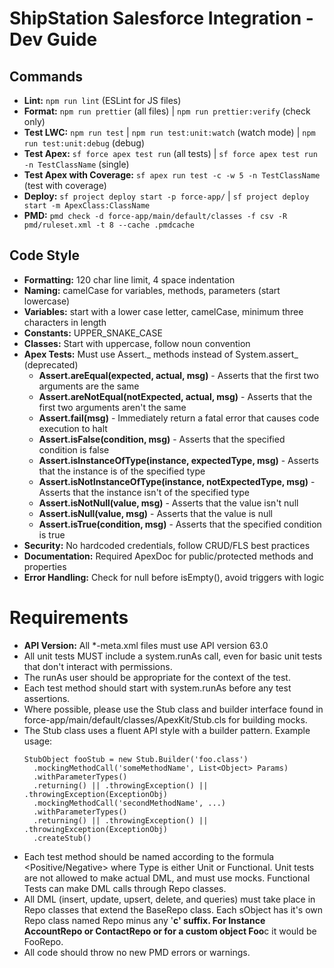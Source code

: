 # ShipStation Salesforce Integration - Dev Guide

## Commands

- **Lint:** `npm run lint` (ESLint for JS files)
- **Format:** `npm run prettier` (all files) | `npm run prettier:verify` (check only)
- **Test LWC:** `npm run test` | `npm run test:unit:watch` (watch mode) | `npm run test:unit:debug` (debug)
- **Test Apex:** `sf force apex test run` (all tests) | `sf force apex test run -n TestClassName` (single)
- **Test Apex with Coverage:** `sf apex run test -c -w 5 -n TestClassName` (test with coverage)
- **Deploy:** `sf project deploy start -p force-app/` | `sf project deploy start -m ApexClass:ClassName`
- **PMD:** `pmd check -d force-app/main/default/classes -f csv -R pmd/ruleset.xml -t 8 --cache .pmdcache`

## Code Style

- **Formatting:** 120 char line limit, 4 space indentation
- **Naming:** camelCase for variables, methods, parameters (start lowercase)
- **Variables:** start with a lower case letter, camelCase, minimum three characters in length
- **Constants:** UPPER_SNAKE_CASE
- **Classes:** Start with uppercase, follow noun convention
- **Apex Tests:** Must use Assert._ methods instead of System.assert_ (deprecated)
    - **Assert.areEqual(expected, actual, msg)** - Asserts that the first two arguments are the same
    - **Assert.areNotEqual(notExpected, actual, msg)** - Asserts that the first two arguments aren't the same
    - **Assert.fail(msg)** - Immediately return a fatal error that causes code execution to halt
    - **Assert.isFalse(condition, msg)** - Asserts that the specified condition is false
    - **Assert.isInstanceOfType(instance, expectedType, msg)** - Asserts that the instance is of the specified type
    - **Assert.isNotInstanceOfType(instance, notExpectedType, msg)** - Asserts that the instance isn't of the specified type
    - **Assert.isNotNull(value, msg)** - Asserts that the value isn't null
    - **Assert.isNull(value, msg)** - Asserts that the value is null
    - **Assert.isTrue(condition, msg)** - Asserts that the specified condition is true
- **Security:** No hardcoded credentials, follow CRUD/FLS best practices
- **Documentation:** Required ApexDoc for public/protected methods and properties
- **Error Handling:** Check for null before isEmpty(), avoid triggers with logic

# Requirements

- **API Version:** All \*-meta.xml files must use API version 63.0
- All unit tests MUST include a system.runAs call, even for basic unit tests that don't interact with permissions.
- The runAs user should be appropriate for the context of the test.
- Each test method should start with system.runAs before any test assertions.
- Where possible, please use the Stub class and builder interface found in force-app/main/default/classes/ApexKit/Stub.cls for building mocks.
- The Stub class uses a fluent API style with a builder pattern. Example usage:
    ```apex
    StubObject fooStub = new Stub.Builder('foo.class')
      .mockingMethodCall('someMethodName', List<Object> Params)
      .withParameterTypes()
      .returning() || .throwingException() || .throwingException(ExceptionObj)
      .mockingMethodCall('secondMethodName', ...)
      .withParameterTypes()
      .returning() || .throwingException() || .throwingException(ExceptionObj)
      .createStub()
    ```
- Each test method should be named according to the formula <type><UnitUnderTest><Positive/Negative> where Type is either Unit or Functional. Unit tests are not allowed to make actual DML, and must use mocks. Functional Tests can make DML calls through Repo classes.
- All DML (insert, update, upsert, delete, and queries) must take place in Repo classes that extend the BaseRepo class. Each sObject has it's own Repo class named <Sobject>Repo minus any '**c' suffix. For Instance AccountRepo or ContactRepo or for a custom object Foo**c it would be FooRepo.
- All code should throw no new PMD errors or warnings.
